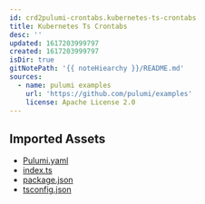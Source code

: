 ```yaml
---
id: crd2pulumi-crontabs.kubernetes-ts-crontabs
title: Kubernetes Ts Crontabs
desc: ''
updated: 1617203999797
created: 1617203999797
isDir: true
gitNotePath: '{{ noteHiearchy }}/README.md'
sources:
  - name: pulumi examples
    url: 'https://github.com/pulumi/examples'
    license: Apache License 2.0
---
```

## Imported Assets

- [Pulumi.yaml](/assets/pulumi.yaml)
- [index.ts](/assets/index.ts)
- [package.json](/assets/package.json)
- [tsconfig.json](/assets/tsconfig.json)

